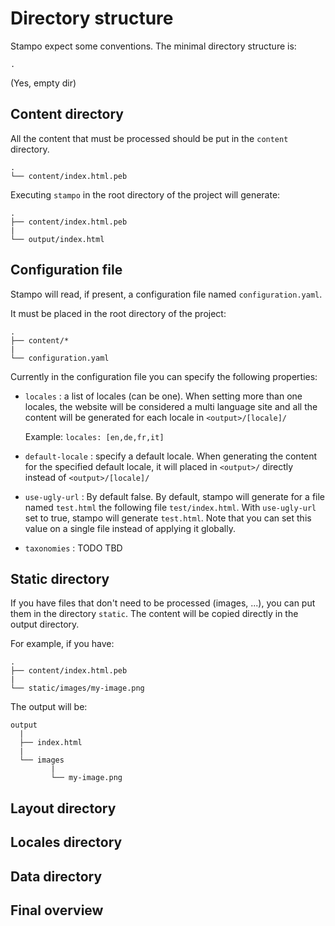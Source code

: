 # Directory structure

Stampo expect some conventions. The minimal directory structure is:

```
.
```

(Yes, empty dir)

## Content directory

All the content that must be processed should be put in the `content` directory.

```
.
└── content/index.html.peb
```

Executing `stampo` in the root directory of the project will generate:

```
.
├── content/index.html.peb
|
└── output/index.html
```


## Configuration file

Stampo will read, if present, a configuration file named `configuration.yaml`.

It must be placed in the root directory of the project:

```
.
├── content/*
|
└── configuration.yaml
```

Currently in the configuration file you can specify the following properties:

- `locales` : a list of locales (can be one). When setting more than one locales, the website will be considered a multi language site and all the content will be generated for each locale in `<output>/[locale]/`
  
    Example: `locales: [en,de,fr,it]`

- `default-locale` : specify a default locale. When generating the content for the specified default locale, it will placed in `<output>/` directly instead of `<output>/[locale]/`

- `use-ugly-url` : By default false. By default, stampo will generate for a file named `test.html` the following file `test/index.html`. With `use-ugly-url` set to true, stampo will generate `test.html`. Note that you can set this value on a single file instead of applying it globally.

- `taxonomies` : TODO TBD


## Static directory

If you have files that don't need to be processed (images, ...), you can put them in the directory `static`. The content will be copied directly in the output directory.

For example, if you have:

```
.
├── content/index.html.peb
|
└── static/images/my-image.png
```

The output will be:

```
output
  |
  ├── index.html
  |
  └── images
         |
         └── my-image.png
```


## Layout directory

## Locales directory

## Data directory

## Final overview
  
